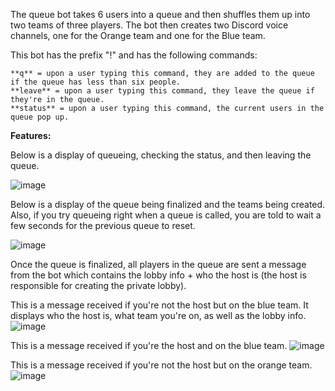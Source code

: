 The queue bot takes 6 users into a queue and then shuffles them up into two teams of three players. 
The bot then creates two Discord voice channels, one for the Orange team and one for the Blue team.

This bot has the prefix "!" and has the following commands:

```
**q** = upon a user typing this command, they are added to the queue if the queue has less than six people.
**leave** = upon a user typing this command, they leave the queue if they're in the queue.
**status** = upon a user typing this command, the current users in the queue pop up.
```

**Features:**

Below is a display of queueing, checking the status, and then leaving the queue.

![image](https://user-images.githubusercontent.com/38481385/110364481-d4ec7e00-8011-11eb-9eea-81f1855148cf.png)


Below is a display of the queue being finalized and the teams being created. Also, if you try queueing right when a queue is called, 
you are told to wait a few seconds for the previous queue to reset.

![image](https://user-images.githubusercontent.com/38481385/110364616-fe0d0e80-8011-11eb-9348-fc3361d0da0d.png)


Once the queue is finalized, all players in the queue are sent a message from the bot which contains the lobby info + who the host is 
(the host is responsible for creating the private lobby).

This is a message received if you're not the host but on the blue team. It displays who the host is, what team you're on, as well as the lobby info.
![image](https://user-images.githubusercontent.com/38481385/110364926-61973c00-8012-11eb-866c-270dd900ee12.png)

This is a message received if you're the host and on the blue team.
![image](https://user-images.githubusercontent.com/38481385/110365096-986d5200-8012-11eb-8cf4-68a065fcac00.png)

This is a message received if you're not the host but on the orange team.
![image](https://user-images.githubusercontent.com/38481385/110365157-afac3f80-8012-11eb-9dbc-f36d4ae24cae.png)
